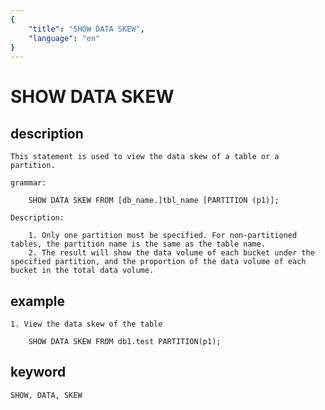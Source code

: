 ```yaml
---
{
    "title": "SHOW DATA SKEW",
    "language": "en"
}
---
```


<!-- 
Licensed to the Apache Software Foundation (ASF) under one
or more contributor license agreements.  See the NOTICE file
distributed with this work for additional information
regarding copyright ownership.  The ASF licenses this file
to you under the Apache License, Version 2.0 (the
"License"); you may not use this file except in compliance
with the License.  You may obtain a copy of the License at

  http://www.apache.org/licenses/LICENSE-2.0

Unless required by applicable law or agreed to in writing,
software distributed under the License is distributed on an
"AS IS" BASIS, WITHOUT WARRANTIES OR CONDITIONS OF ANY
KIND, either express or implied.  See the License for the
specific language governing permissions and limitations
under the License.
-->

# SHOW DATA SKEW
## description

    This statement is used to view the data skew of a table or a partition.

    grammar:

        SHOW DATA SKEW FROM [db_name.]tbl_name [PARTITION (p1)];

	Description:

		1. Only one partition must be specified. For non-partitioned tables, the partition name is the same as the table name.
		2. The result will show the data volume of each bucket under the specified partition, and the proportion of the data volume of each bucket in the total data volume.

## example

    1. View the data skew of the table

        SHOW DATA SKEW FROM db1.test PARTITION(p1);

## keyword

    SHOW, DATA, SKEW

